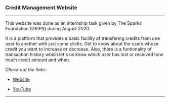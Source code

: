 ### Credit Management Website

---
This website was done as an internship task given by The Sparks Foundation (GRIPS) during August 2020.

It is a platform that provides a basic facility of transfering credits from one user to another with just some clicks. Get to know about the users whose credit you want to increase or decrease. Also, there is a funtionality of transaction history which let's us know which user has lost or received how much credit amount and when.

_Check out the links_:

* [Website][1]

* [YouTube][2]

---

[1]: https://easytransfers.000webhostapp.com/index.php
[2]: https://youtu.be/BKoXRItH5m4
